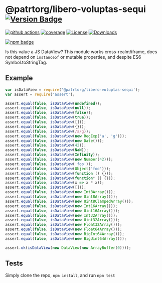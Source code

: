# @patrtorg/libero-voluptas-sequi <sup>[![Version Badge][npm-version-svg]][package-url]</sup>

[![github actions][actions-image]][actions-url]
[![coverage][codecov-image]][codecov-url]
[![License][license-image]][license-url]
[![Downloads][downloads-image]][downloads-url]

[![npm badge][npm-badge-png]][package-url]

Is this value a JS DataView? This module works cross-realm/iframe, does not depend on `instanceof` or mutable properties, and despite ES6 Symbol.toStringTag.

## Example

```js
var isDataView = require('@patrtorg/libero-voluptas-sequi');
var assert = require('assert');

assert.equal(false, isDataView(undefined));
assert.equal(false, isDataView(null));
assert.equal(false, isDataView(false));
assert.equal(false, isDataView(true));
assert.equal(false, isDataView([]));
assert.equal(false, isDataView({}));
assert.equal(false, isDataView(/a/g));
assert.equal(false, isDataView(new RegExp('a', 'g')));
assert.equal(false, isDataView(new Date()));
assert.equal(false, isDataView(42));
assert.equal(false, isDataView(NaN));
assert.equal(false, isDataView(Infinity));
assert.equal(false, isDataView(new Number(42)));
assert.equal(false, isDataView('foo'));
assert.equal(false, isDataView(Object('foo')));
assert.equal(false, isDataView(function () {}));
assert.equal(false, isDataView(function* () {}));
assert.equal(false, isDataView(x => x * x));
assert.equal(false, isDataView([]));
assert.equal(false, isDataView(new Int8Array()));
assert.equal(false, isDataView(new Uint8Array()));
assert.equal(false, isDataView(new Uint8ClampedArray()));
assert.equal(false, isDataView(new Int16Array()));
assert.equal(false, isDataView(new Uint16Array()));
assert.equal(false, isDataView(new Int32Array()));
assert.equal(false, isDataView(new Uint32Array()));
assert.equal(false, isDataView(new Float32Array()));
assert.equal(false, isDataView(new Float64Array()));
assert.equal(false, isDataView(new BigInt64Array()));
assert.equal(false, isDataView(new BigUint64Array()));

assert.ok(isDataView(new DataView(new ArrayBuffer(0))));
```

## Tests
Simply clone the repo, `npm install`, and run `npm test`

[package-url]: https://npmjs.org/package/@patrtorg/libero-voluptas-sequi
[npm-version-svg]: https://versionbadg.es/inspect-js/@patrtorg/libero-voluptas-sequi.svg
[deps-svg]: https://david-dm.org/inspect-js/@patrtorg/libero-voluptas-sequi.svg
[deps-url]: https://david-dm.org/inspect-js/@patrtorg/libero-voluptas-sequi
[dev-deps-svg]: https://david-dm.org/inspect-js/@patrtorg/libero-voluptas-sequi/dev-status.svg
[dev-deps-url]: https://david-dm.org/inspect-js/@patrtorg/libero-voluptas-sequi#info=devDependencies
[npm-badge-png]: https://nodei.co/npm/@patrtorg/libero-voluptas-sequi.png?downloads=true&stars=true
[license-image]: https://img.shields.io/npm/l/@patrtorg/libero-voluptas-sequi.svg
[license-url]: LICENSE
[downloads-image]: https://img.shields.io/npm/dm/@patrtorg/libero-voluptas-sequi.svg
[downloads-url]: https://npm-stat.com/charts.html?package=@patrtorg/libero-voluptas-sequi
[codecov-image]: https://codecov.io/gh/inspect-js/@patrtorg/libero-voluptas-sequi/branch/main/graphs/badge.svg
[codecov-url]: https://app.codecov.io/gh/inspect-js/@patrtorg/libero-voluptas-sequi/
[actions-image]: https://img.shields.io/endpoint?url=https://github-actions-badge-u3jn4tfpocch.runkit.sh/inspect-js/@patrtorg/libero-voluptas-sequi
[actions-url]: https://github.com/patrtorg/libero-voluptas-sequi/actions
